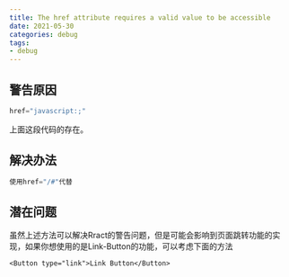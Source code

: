 ```yaml
---
title: The href attribute requires a valid value to be accessible
date: 2021-05-30
categories: debug
tags: 
- debug
---
```

## 警告原因
```js
href="javascript:;"
```
上面这段代码的存在。

## 解决办法
```js
使用href="/#"代替
```

## 潜在问题
虽然上述方法可以解决Rract的警告问题，但是可能会影响到页面跳转功能的实现，如果你想使用的是Link-Button的功能，可以考虑下面的方法
```
<Button type="link">Link Button</Button>
```

